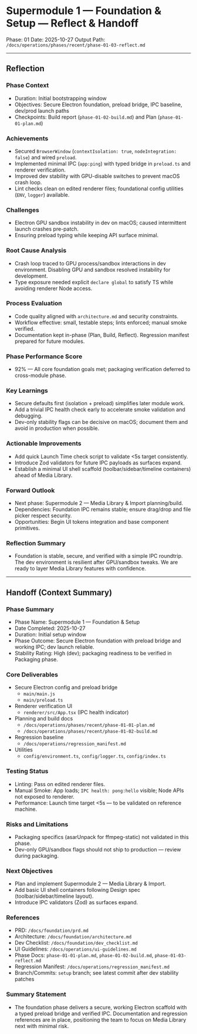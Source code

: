 # Supermodule 1 — Foundation & Setup — Reflect & Handoff

Phase: 01
Date: 2025-10-27
Output Path: `/docs/operations/phases/recent/phase-01-03-reflect.md`

---

## Reflection

### Phase Context
- Duration: Initial bootstrapping window
- Objectives: Secure Electron foundation, preload bridge, IPC baseline, dev/prod launch paths
- Checkpoints: Build report (`phase-01-02-build.md`) and Plan (`phase-01-01-plan.md`)

### Achievements
- Secured `BrowserWindow` (`contextIsolation: true`, `nodeIntegration: false`) and wired `preload`.
- Implemented minimal IPC (`app:ping`) with typed bridge in `preload.ts` and renderer verification.
- Improved dev stability with GPU-disable switches to prevent macOS crash loop.
- Lint checks clean on edited renderer files; foundational config utilities (`ENV`, `logger`) available.

### Challenges
- Electron GPU sandbox instability in dev on macOS; caused intermittent launch crashes pre-patch.
- Ensuring preload typing while keeping API surface minimal.

### Root Cause Analysis
- Crash loop traced to GPU process/sandbox interactions in dev environment. Disabling GPU and sandbox resolved instability for development.
- Type exposure needed explicit `declare global` to satisfy TS while avoiding renderer Node access.

### Process Evaluation
- Code quality aligned with `architecture.md` and security constraints.
- Workflow effective: small, testable steps; lints enforced; manual smoke verified.
- Documentation kept in-phase (Plan, Build, Reflect). Regression manifest prepared for future modules.

### Phase Performance Score
- 92% — All core foundation goals met; packaging verification deferred to cross-module phase.

### Key Learnings
- Secure defaults first (isolation + preload) simplifies later module work.
- Add a trivial IPC health check early to accelerate smoke validation and debugging.
- Dev-only stability flags can be decisive on macOS; document them and avoid in production when possible.

### Actionable Improvements
- Add quick Launch Time check script to validate <5s target consistently.
- Introduce Zod validators for future IPC payloads as surfaces expand.
- Establish a minimal UI shell scaffold (toolbar/sidebar/timeline containers) ahead of Media Library.

### Forward Outlook
- Next phase: Supermodule 2 — Media Library & Import planning/build.
- Dependencies: Foundation IPC remains stable; ensure drag/drop and file picker respect security.
- Opportunities: Begin UI tokens integration and base component primitives.

### Reflection Summary
- Foundation is stable, secure, and verified with a simple IPC roundtrip. The dev environment is resilient after GPU/sandbox tweaks. We are ready to layer Media Library features with confidence.

---

## Handoff (Context Summary)

### Phase Summary
- Phase Name: Supermodule 1 — Foundation & Setup
- Date Completed: 2025-10-27
- Duration: Initial setup window
- Phase Outcome: Secure Electron foundation with preload bridge and working IPC; dev launch reliable.
- Stability Rating: High (dev); packaging readiness to be verified in Packaging phase.

### Core Deliverables
- Secure Electron config and preload bridge
  - `main/main.js`
  - `main/preload.ts`
- Renderer verification UI
  - `renderer/src/App.tsx` (IPC health indicator)
- Planning and build docs
  - `/docs/operations/phases/recent/phase-01-01-plan.md`
  - `/docs/operations/phases/recent/phase-01-02-build.md`
- Regression baseline
  - `/docs/operations/regression_manifest.md`
- Utilities
  - `config/environment.ts`, `config/logger.ts`, `config/index.ts`

### Testing Status
- Linting: Pass on edited renderer files.
- Manual Smoke: App loads; `IPC health: pong:hello` visible; Node APIs not exposed to renderer.
- Performance: Launch time target <5s — to be validated on reference machine.

### Risks and Limitations
- Packaging specifics (asarUnpack for ffmpeg-static) not validated in this phase.
- Dev-only GPU/sandbox flags should not ship to production — review during packaging.

### Next Objectives
- Plan and implement Supermodule 2 — Media Library & Import.
- Add basic UI shell containers following Design spec (toolbar/sidebar/timeline layout).
- Introduce IPC validators (Zod) as surfaces expand.

### References
- PRD: `/docs/foundation/prd.md`
- Architecture: `/docs/foundation/architecture.md`
- Dev Checklist: `/docs/foundation/dev_checklist.md`
- UI Guidelines: `/docs/operations/ui-guidelines.md`
- Phase Docs: `phase-01-01-plan.md`, `phase-01-02-build.md`, `phase-01-03-reflect.md`
- Regression Manifest: `/docs/operations/regression_manifest.md`
- Branch/Commits: `setup` branch; see latest commit after dev stability patches

### Summary Statement
- The foundation phase delivers a secure, working Electron scaffold with a typed preload bridge and verified IPC. Documentation and regression references are in place, positioning the team to focus on Media Library next with minimal risk.
